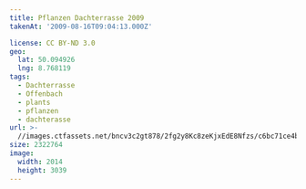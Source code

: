 ```yaml
---
title: Pflanzen Dachterrasse 2009
takenAt: '2009-08-16T09:04:13.000Z'

license: CC BY-ND 3.0
geo:
  lat: 50.094926
  lng: 8.768119
tags:
  - Dachterrasse
  - Offenbach
  - plants
  - pflanzen
  - dachterasse
url: >-
  //images.ctfassets.net/bncv3c2gt878/2fg2y8Kc8zeKjxEdE8Nfzs/c6bc71ce4b6f57284ad73d1b74b5335d/pflanzen-dachterrasse-2009_4351163050_o
size: 2322764
image:
  width: 2014
  height: 3039
---
```

